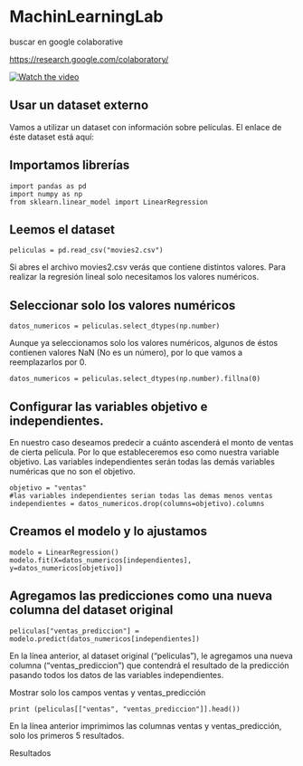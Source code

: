 # MachinLearningLab

buscar en google colaborative 

https://research.google.com/colaboratory/

[![Watch the video](https://i.imgur.com/vKb2F1B.png)](https://www.youtube.com/watch?v=inN8seMm7UI)





## Usar un dataset externo
Vamos a utilizar un dataset con información sobre películas. El enlace de éste dataset está aquí:

## Importamos librerías

```
import pandas as pd
import numpy as np
from sklearn.linear_model import LinearRegression
```


## Leemos el dataset
```
peliculas = pd.read_csv("movies2.csv")
```


Si abres el archivo movies2.csv verás que contiene distintos valores. Para realizar la regresión lineal solo necesitamos los valores numéricos.

## Seleccionar solo los valores numéricos

```
datos_numericos = peliculas.select_dtypes(np.number)
```

Aunque ya seleccionamos solo los valores numéricos, algunos de éstos contienen valores NaN (No es un número), por lo que vamos a reemplazarlos por 0.

```
datos_numericos = peliculas.select_dtypes(np.number).fillna(0)
```

## Configurar las variables objetivo e independientes.

En nuestro caso deseamos predecir a cuánto ascenderá el monto de ventas de cierta película. Por lo que estableceremos eso como nuestra variable objetivo. Las variables independientes serán todas las demás variables numéricas que no son el objetivo.

```
objetivo = "ventas"
#las variables independientes serian todas las demas menos ventas
independientes = datos_numericos.drop(columns=objetivo).columns
```

## Creamos el modelo y lo ajustamos
```
modelo = LinearRegression()
modelo.fit(X=datos_numericos[independientes], y=datos_numericos[objetivo])
```

## Agregamos las predicciones como una nueva columna del dataset original
```
peliculas["ventas_prediccion"] = modelo.predict(datos_numericos[independientes])
```

En la línea anterior, al dataset original (“peliculas”), le agregamos una nueva columna (“ventas_prediccion”) que contendrá el resultado de la predicción pasando todos los datos de las variables independientes.

Mostrar solo los campos ventas y ventas_predicción
```
print (peliculas[["ventas", "ventas_prediccion"]].head())
```

En la línea anterior imprimimos las columnas ventas y ventas_predicción, solo los primeros 5 resultados.

Resultados

